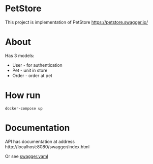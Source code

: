 # PetStore
This project is implementation of PetStore https://petstore.swagger.io/

# About
Has 3 models:
- User - for authentication
- Pet - unit in store
- Order - order at pet

# How run
```shell
docker-compose up
```

# Documentation
API has documentation at address http://localhost:8080/swagger/index.html

Or see [swagger.yaml](internal/docs/swagger.yaml)